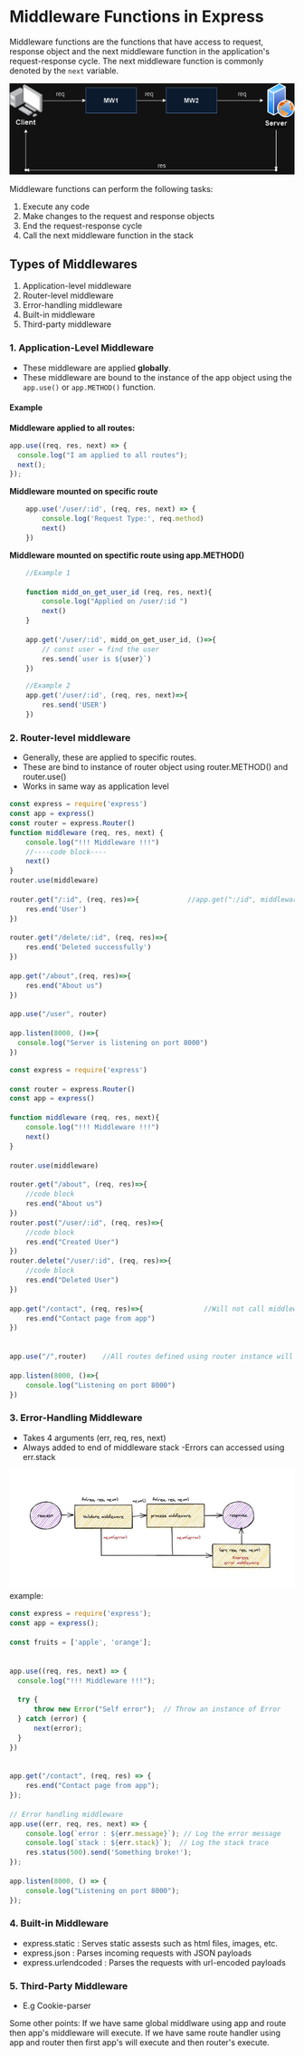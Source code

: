 # Middleware Functions in Express

Middleware functions are the functions that have access to request, response object and the next middleware function in the application's request-response cycle. The next middleware function is commonly denoted by the `next` variable.

![Middleware Architecture](https://github.com/AmirSaudagar55/NodeJS-30-days/blob/7348d71d0f71ef72cd945423fd8f8e8f559fd3cf/D10%20_Middlewares/middleware.drawio.png)

Middleware functions can perform the following tasks:
1. Execute any code
2. Make changes to the request and response objects
3. End the request-response cycle
4. Call the next middleware function in the stack

## Types of Middlewares

1. Application-level middleware
2. Router-level middleware
3. Error-handling middleware
4. Built-in middleware
5. Third-party middleware

### 1. Application-Level Middleware

- These middleware are applied **globally**.
- These middleware are bound to the instance of the app object using the `app.use()` or `app.METHOD()` function.

#### Example

**Middleware applied to all routes:**
```javascript
app.use((req, res, next) => {
  console.log("I am applied to all routes");
  next();
});
```


**Middleware mounted on specific route**
```javascript
    app.use('/user/:id', (req, res, next) => {
        console.log('Request Type:', req.method)
        next()
    })
```
    
**Middleware mounted on spectific route using app.METHOD()**
```javascript
    //Example 1

    function midd_on_get_user_id (req, res, next){
        console.log("Applied on /user/:id ")
        next()
    }

    app.get('/user/:id', midd_on_get_user_id, ()=>{
        // const user = find the user
        res.send(`user is ${user}`)
    })
```

    
    
```javascript
    //Example 2
    app.get('/user/:id', (req, res, next)=>{
        res.send('USER')
    })
```

### 2. Router-level middleware
- Generally, these are applied to specific routes.
- These are bind to instance of router object using router.METHOD() and router.use() 
- Works in same way as application level



```javascript
const express = require('express')
const app = express()
const router = express.Router()
function middleware (req, res, next) {
    console.log("!!! Middleware !!!")
    //----code block----
    next()
}
router.use(middleware)

router.get("/:id", (req, res)=>{            //app.get(":/id", middleware, (req, res)=>{})   ---> this will be not a good practice if there are more such routes 
    res.end('User')
})

router.get("/delete/:id", (req, res)=>{
    res.end('Deleted successfully')
})

app.get("/about",(req, res)=>{
    res.end("About us")
})

app.use("/user", router)

app.listen(8000, ()=>{
  console.log("Server is listening on port 8000")
})
```

```javascript
const express = require('express')

const router = express.Router()
const app = express()

function middleware (req, res, next){
    console.log("!!! Middleware !!!")
    next()
}

router.use(middleware)

router.get("/about", (req, res)=>{
    //code block
    res.end("About us")
})
router.post("/user/:id", (req, res)=>{
    //code block
    res.end("Created User")
})
router.delete("/user/:id", (req, res)=>{
    //code block
    res.end("Deleted User")
})

app.get("/contact", (req, res)=>{               //Will not call middleware()
    res.end("Contact page from app")
})


app.use("/",router)    //All routes defined using router instance will call middleware()

app.listen(8000, ()=>{
    console.log("Listening on port 8000")
})
```

### 3. Error-Handling Middleware
- Takes 4 arguments (err, req, res, next)
- Always added to end of middleware stack
-Errors can accessed using err.stack

![Middleware Architecture](https://github.com/AmirSaudagar55/NodeJS-30-days/blob/7348d71d0f71ef72cd945423fd8f8e8f559fd3cf/D10%20_Middlewares/Error_handler_middleware.jpg)
example:
```javascript
const express = require('express');
const app = express();

const fruits = ['apple', 'orange'];


app.use((req, res, next) => {
  console.log("!!! Middleware !!!");

  try {
      throw new Error("Self error");  // Throw an instance of Error
  } catch (error) {
      next(error);
  }
})


app.get("/contact", (req, res) => {
    res.end("Contact page from app");
});

// Error handling middleware
app.use((err, req, res, next) => {
    console.log(`error : ${err.message}`); // Log the error message
    console.log(`stack : ${err.stack}`);  // Log the stack trace
    res.status(500).send('Something broke!');
});

app.listen(8000, () => {
    console.log("Listening on port 8000");
});

```

### 4. Built-in Middleware 
- express.static : Serves static assests such as html files, images, etc.
- express.json : Parses incoming requests with JSON payloads
- express.urlendcoded : Parses the requests with url-encoded payloads

### 5. Third-Party Middleware
- E.g Cookie-parser



Some other points:
If we have same global middlware using app and route then app's middleware will execute.
If we have same route handler using app and router then first app's will execute and then router's execute.
